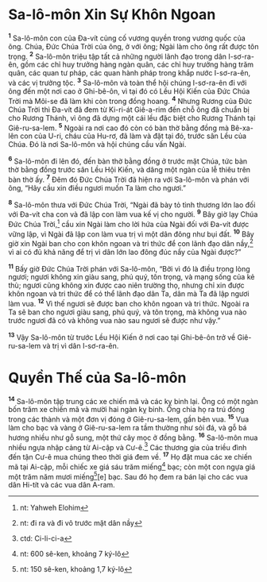 # Sa-lô-môn Xin Sự Khôn Ngoan
<sup><b>1</b></sup> Sa-lô-môn con của Ða-vít củng cố vương quyền trong vương quốc của ông. Chúa, Ðức Chúa Trời của ông, ở với ông; Ngài làm cho ông rất được tôn trọng. <sup><b>2</b></sup> Sa-lô-môn triệu tập tất cả những người lãnh đạo trong dân I-sơ-ra-ên, gồm các chỉ huy trưởng hàng ngàn quân, các chỉ huy trưởng hàng trăm quân, các quan tư pháp, các quan hành pháp trong khắp nước I-sơ-ra-ên, và các vị trưởng tộc. <sup><b>3</b></sup> Sa-lô-môn và toàn thể hội chúng I-sơ-ra-ên đi với ông đến một nơi cao ở Ghi-bê-ôn, vì tại đó có Lều Hội Kiến của Ðức Chúa Trời mà Môi-se đã làm khi còn trong đồng hoang. <sup><b>4</b></sup> Nhưng Rương của Ðức Chúa Trời thì Ða-vít đã đem từ Ki-ri-át Giê-a-rim đến chỗ ông đã chuẩn bị cho Rương Thánh, vì ông đã dựng một cái lều đặc biệt cho Rương Thánh tại Giê-ru-sa-lem. <sup><b>5</b></sup> Ngoài ra nơi cao đó còn có bàn thờ bằng đồng mà Bê-xa-lên con của U-ri, cháu của Hu-rơ, đã làm và đặt tại đó, trước sân Lều của Chúa. Ðó là nơi Sa-lô-môn và hội chúng cầu vấn Ngài.

<sup><b>6</b></sup> Sa-lô-môn đi lên đó, đến bàn thờ bằng đồng ở trước mặt Chúa, tức bàn thờ bằng đồng trước sân Lều Hội Kiến, và dâng một ngàn của lễ thiêu trên bàn thờ ấy. <sup><b>7</b></sup> Ðêm đó Ðức Chúa Trời đã hiện ra với Sa-lô-môn và phán với ông, “Hãy cầu xin điều ngươi muốn Ta làm cho ngươi.”

<sup><b>8</b></sup> Sa-lô-môn thưa với Ðức Chúa Trời, “Ngài đã bày tỏ tình thương lớn lao đối với Ða-vít cha con và đã lập con làm vua kế vị cho người. <sup><b>9</b></sup> Bây giờ lạy Chúa Ðức Chúa Trời,[^1] cầu xin Ngài làm cho lời hứa của Ngài đối với Ða-vít được vững lập, vì Ngài đã lập con làm vua trị vì một dân đông như bụi đất. <sup><b>10</b></sup> Bây giờ xin Ngài ban cho con khôn ngoan và tri thức để con lãnh đạo dân nầy,[^2] vì ai có đủ khả năng để trị vì dân lớn lao đông đúc nầy của Ngài được?”

<sup><b>11</b></sup> Bấy giờ Ðức Chúa Trời phán với Sa-lô-môn, “Bởi vì đó là điều trong lòng ngươi; ngươi không xin giàu sang, phú quý, tôn trọng, và mạng sống của kẻ thù; ngươi cũng không xin được cao niên trường thọ, nhưng chỉ xin được khôn ngoan và tri thức để có thể lãnh đạo dân Ta, dân mà Ta đã lập ngươi làm vua. <sup><b>12</b></sup> Vì thế ngươi sẽ được ban cho khôn ngoan và tri thức. Ngoài ra Ta sẽ ban cho ngươi giàu sang, phú quý, và tôn trọng, mà không vua nào trước ngươi đã có và không vua nào sau ngươi sẽ được như vậy.”

<sup><b>13</b></sup> Vậy Sa-lô-môn từ trước Lều Hội Kiến ở nơi cao tại Ghi-bê-ôn trở về Giê-ru-sa-lem và trị vì dân I-sơ-ra-ên.

# Quyền Thế của Sa-lô-môn
<sup><b>14</b></sup> Sa-lô-môn tập trung các xe chiến mã và các kỵ binh lại. Ông có một ngàn bốn trăm xe chiến mã và mười hai ngàn kỵ binh. Ông chia họ ra trú đóng trong các thành và một đơn vị đóng ở Giê-ru-sa-lem, gần bên vua. <sup><b>15</b></sup> Vua làm cho bạc và vàng ở Giê-ru-sa-lem ra tầm thường như sỏi đá, và gỗ bá hương nhiều như gỗ sung, một thứ cây mọc ở đồng bằng. <sup><b>16</b></sup> Sa-lô-môn mua nhiều ngựa nhập cảng từ Ai-cập và Cư-ê.[^3] Các thương gia của triều đình đến tận Cư-ê mua chúng theo thời giá đem về. <sup><b>17</b></sup> Họ đặt mua các xe chiến mã tại Ai-cập, mỗi chiếc xe giá sáu trăm miếng[^4] bạc; còn một con ngựa giá một trăm năm mươi miếng[^5][e] bạc. Sau đó họ đem ra bán lại cho các vua dân Hi-tít và các vua dân A-ram.

[^1]: nt: Yahweh Elohim
[^2]: nt: đi ra và đi vô trước mặt dân nầy
[^3]: ctd: Ci-li-ci-a
[^4]: nt: 600 sê-ken, khoảng 7 ký-lô
[^5]: nt: 150 sê-ken, khoảng 1,7 ký-lô
